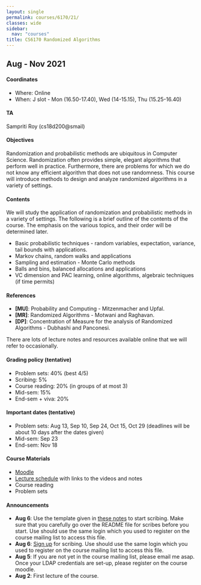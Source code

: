 ```yaml
---
layout: single
permalink: courses/6170/21/
classes: wide
sidebar:
  nav: "courses"
title: CS6170 Randomized Algorithms
---
```


## Aug - Nov 2021

#### <i class="fas fa-map-marker-alt" style="color:DodgerBlue"></i> Coordinates
- Where: Online
- When: J slot - Mon (16.50-17.40), Wed (14-15.15), Thu (15.25-16.40)

#### <i class="fas fa-users" style="color:DodgerBlue"></i> TA
Sampriti Roy (cs18d200@smail)

#### <i class="fas fa-bullseye" style="color:DodgerBlue"></i> Objectives
Randomization and probabilistic methods are ubiquitous in Computer Science. Randomization often provides simple, elegant algorithms that perform well in practice. Furthermore, there are problems for which we do not know any efficient algorithm that does not use randomness. This course will introduce methods to design and analyze randomized algorithms in a variety of settings.

#### <i class="far fa-list-alt" style="color:DodgerBlue"></i> Contents
We will study the application of randomization and probabilistic methods in a variety of settings. The following is a brief outline of the contents of the course. The emphasis on the various topics, and their order will be determined later.
- Basic probabilistic techniques - random variables, expectation, variance, tail bounds with applications.
- Markov chains, random walks and applications
- Sampling and estimation - Monte Carlo methods
- Balls and bins, balanced allocations and applications
- VC dimension and PAC learning, online algorithms, algebraic techniques (if time permits)


#### <i class="fas fa-book" style="color:DodgerBlue"></i> References
 - **[MU]**: Probability and Computing - Mitzenmacher and Upfal.
 - **[MR]**: Randomized Algorithms - Motwani and Raghavan.
 - **[DP]**: Concentration of Measure for the analysis of Randomized Algorithms - Dubhashi and Panconesi.

 There are lots of lecture notes and resources available online that we will refer to occasionally.

#### <i class="fas fa-percentage" style="color:DodgerBlue"></i> Grading policy (tentative)
- Problem sets: 40% (best 4/5)
- Scribing: 5%
- Course reading: 20% (in groups of at most 3)
- Mid-sem: 15%
- End-sem + viva: 20%

#### <i class="far fa-calendar-alt" style="color:DodgerBlue"></i> Important dates (tentative)
- Problem sets: Aug 13, Sep 10, Sep 24, Oct 15, Oct 29 (deadlines will be about 10 days after the dates given)
- Mid-sem: Sep 23
- End-sem: Nov 18

#### <i class="fas fa-folder-open" style="color:DodgerBlue"></i> Course Materials
- [Moodle](https://courses.iitm.ac.in/course/view.php?id=425)
- [Lecture schedule](lectures.html) with links to the videos and notes
- Course reading
- Problem sets

#### <i class="fas fa-bullhorn" style="color:DodgerBlue"></i> Announcements
  - **Aug 6**: Use the template given in [these notes](https://drive.google.com/file/d/1JMZwXtFxr3FlgIjw-PQnwGWknXqFg8Th/view?usp=sharing) to start scribing. Make sure that you carefully go over the README file for scribes before you start. Use should use the same login which you used to register on the course mailing list to access this file.
  - **Aug 6**: [Sign up](https://docs.google.com/spreadsheets/d/1xOL_tg4OZh-D_yxHkNwrHe6KWuUrUAv5OxRcHuGjj8A/edit?usp=sharing) for scribing. Use should use the same login which you used to register on the course mailing list to access this file.
  - **Aug 5**: If you are not yet in the course mailing list, please email me asap. Once your LDAP credentials are set-up, please register on the course moodle.
  - **Aug 2**: First lecture of the course.

